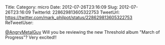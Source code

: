 Title: 
Category: micro
Date: 2012-07-26T23:16:09
Slug: 2012-07-26T23:16:09
TwitterId: 228629813605322753
TweetUrl: https://twitter.com/mark_philpot/status/228629813605322753
ReTweetUser: 

[@AngryMetalGuy](https://twitter.com/AngryMetalGuy) Will you be reviewing the new Threshold album "March of Progress"?  Very excited!!